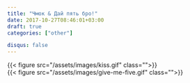 ```yaml
---
title: "Чмок & Дай пять бро!"
date: 2017-10-27T08:46:01+03:00
draft: true
categories: ["other"]

disqus: false
---
```


<div class="row">
  <div class="">
    {{< figure src="/assets/images/kiss.gif" class="">}}
  </div>
  <div class="">
    {{< figure src="/assets/images/give-me-five.gif" class="">}}
  </div>
</div>

<!--more-->
